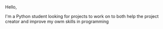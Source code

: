 Hello, 

I'm a Python student looking for projects to work on to both help the project creator and improve my owm skills in programming
